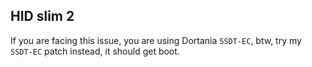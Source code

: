 ## HID slim 2

If you are facing this issue, you are using Dortania `SSDT-EC`, btw, try my `SSDT-EC` patch instead, it should get boot.